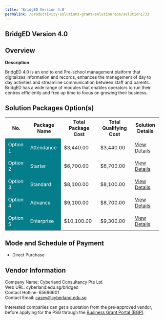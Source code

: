 ```yaml
---
title: 'BridgED Version 4.0'
permalink: /productivity-solutions-grant/solutionrepo/solution1733
---
```


## BridgED Version 4.0

## Overview

**Description**

BridgED 4.0 is an end to end Pre-school management platform that digitalizes information and records, enhances the management of day to day activities and streamline communication between staff and parents.  BridgED has a wide range of modules that enables operators to run their centres efficiently and free up time to focus on growing their business.

## Solution Packages Option(s)

<table>
<tr>
<th><b>No.</b></th>
<th><b>Package Name</b></th>
<th><b>Total Package Cost</b></th>
<th><b>Total Qualifying Cost</b></th>
<th><b>Solution Details</b></th>
</tr>
<tr>
<td style='padding: 10px; background-color: #037E8A; color: #FFFFFF;'>Option 1</td>
<td style='padding: 10px; background-color: #037E8A; color: #FFFFFF;'>Attendance</td>
<td style='padding: 10px;'>$3,440.00</td>
<td style='padding: 10px;'>$3,440.00</td>
<td style='padding: 10px;'><a href='/images/psg/Cyberland_BridgED_Desensitised_Annex3_Part1.pdf' target='_blank'>View Details</a></td>
</tr>
<tr>
<td style='padding: 10px; background-color: #037E8A; color: #FFFFFF;'>Option 2</td>
<td style='padding: 10px; background-color: #037E8A; color: #FFFFFF;'>Starter </td>
<td style='padding: 10px;'>$6,700.00</td>
<td style='padding: 10px;'>$6,700.00</td>
<td style='padding: 10px;'><a href='/images/psg/Cyberland_BridgED_Desensitised_Annex3_Part2.pdf' target='_blank'>View Details</a></td>
</tr>
<tr>
<td style='padding: 10px; background-color: #037E8A; color: #FFFFFF;'>Option 3</td>
<td style='padding: 10px; background-color: #037E8A; color: #FFFFFF;'>Standard</td>
<td style='padding: 10px;'>$8,100.00</td>
<td style='padding: 10px;'>$8,100.00</td>
<td style='padding: 10px;'><a href='/images/psg/Cyberland_BridgED_Desensitised_Annex3_Part3.pdf' target='_blank'>View Details</a></td>
</tr>
<tr>
<td style='padding: 10px; background-color: #037E8A; color: #FFFFFF;'>Option 4</td>
<td style='padding: 10px; background-color: #037E8A; color: #FFFFFF;'>Advance</td>
<td style='padding: 10px;'>$9,100.00</td>
<td style='padding: 10px;'>$8,700.00</td>
<td style='padding: 10px;'><a href='/images/psg/Cyberland_BridgED_Desensitised_Annex3_Part4.pdf' target='_blank'>View Details</a></td>
</tr>
<tr>
<td style='padding: 10px; background-color: #037E8A; color: #FFFFFF;'>Option 5</td>
<td style='padding: 10px; background-color: #037E8A; color: #FFFFFF;'>Enterprise</td>
<td style='padding: 10px;'>$10,100.00</td>
<td style='padding: 10px;'>$9,300.00</td>
<td style='padding: 10px;'><a href='/images/psg/Cyberland_BridgED_Desensitised_Annex3_Part5.pdf' target='_blank'>View Details</a></td>
</tr>
</table>

## Mode and Schedule of Payment

 - Direct Purchase

## Vendor Information

 Company Name: Cyberland Consultancy Pte Ltd<br>Web URL: cyberland.edu.sg/bridged <br>Contact Hotline: 65666601 <br>Contact Email: casey@cyberland.edu.sg <br>

Interested companies can get a quotation from the pre-approved vendor, before applying for the PSG through the <a href='https://www.businessgrants.gov.sg/' target='_blank' rel='noopener'>Business Grant Portal (BGP)</a>.

<script src="/jquery/resize-tables.js"></script>
